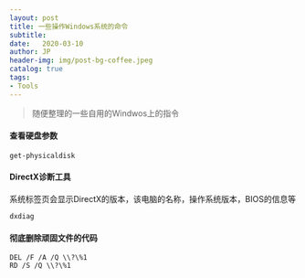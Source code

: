 ```yaml
---
layout: post
title: 一些操作Windows系统的命令
subtitle:   
date:   2020-03-10
author: JP
header-img: img/post-bg-coffee.jpeg
catalog: true
tags:
- Tools
---
```


>随便整理的一些自用的Windwos上的指令


#### 查看硬盘参数

```
get-physicaldisk
```

#### DirectX诊断工具

系统标签页会显示DirectX的版本，该电脑的名称，操作系统版本，BIOS的信息等
```
dxdiag
```

#### 彻底删除顽固文件的代码

```
DEL /F /A /Q \\?\%1
RD /S /Q \\?\%1
```